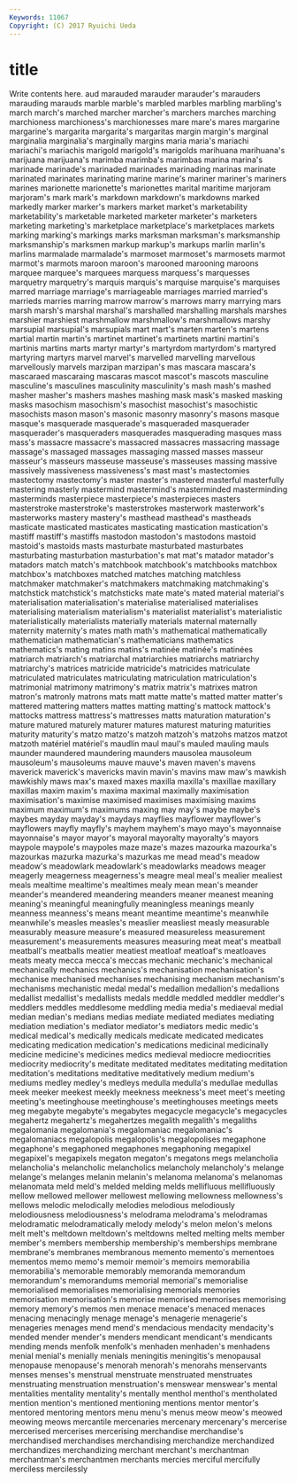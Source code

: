 ```yaml
---
Keywords: 11067 
Copyright: (C) 2017 Ryuichi Ueda
---
```


# title

Write contents here.
aud marauded marauder
marauder's marauders marauding marauds marble marble's marbled marbles marbling marbling's
march march's marched marcher marcher's marchers marches marching marchioness marchioness's
marchionesses mare mare's mares margarine margarine's margarita margarita's margaritas margin
margin's marginal marginalia marginalia's marginally margins maria maria's mariachi mariachi's
mariachis marigold marigold's marigolds marihuana marihuana's marijuana marijuana's marimba marimba's
marimbas marina marina's marinade marinade's marinaded marinades marinading marinas marinate
marinated marinates marinating marine marine's mariner mariner's mariners marines marionette
marionette's marionettes marital maritime marjoram marjoram's mark mark's markdown markdown's
markdowns marked markedly marker marker's markers market market's marketability marketability's
marketable marketed marketer marketer's marketers marketing marketing's marketplace marketplace's marketplaces
markets marking marking's markings marks marksman marksman's marksmanship marksmanship's marksmen
markup markup's markups marlin marlin's marlins marmalade marmalade's marmoset marmoset's
marmosets marmot marmot's marmots maroon maroon's marooned marooning maroons marquee
marquee's marquees marquess marquess's marquesses marquetry marquetry's marquis marquis's marquise
marquise's marquises marred marriage marriage's marriageable marriages married married's marrieds
marries marring marrow marrow's marrows marry marrying mars marsh marsh's
marshal marshal's marshalled marshalling marshals marshes marshier marshiest marshmallow marshmallow's
marshmallows marshy marsupial marsupial's marsupials mart mart's marten marten's martens
martial martin martin's martinet martinet's martinets martini martini's martinis martins
marts martyr martyr's martyrdom martyrdom's martyred martyring martyrs marvel marvel's
marvelled marvelling marvellous marvellously marvels marzipan marzipan's mas mascara mascara's
mascaraed mascaraing mascaras mascot mascot's mascots masculine masculine's masculines masculinity
masculinity's mash mash's mashed masher masher's mashers mashes mashing mask
mask's masked masking masks masochism masochism's masochist masochist's masochistic masochists
mason mason's masonic masonry masonry's masons masque masque's masquerade masquerade's
masqueraded masquerader masquerader's masqueraders masquerades masquerading masques mass mass's massacre
massacre's massacred massacres massacring massage massage's massaged massages massaging massed
masses masseur masseur's masseurs masseuse masseuse's masseuses massing massive massively
massiveness massiveness's mast mast's mastectomies mastectomy mastectomy's master master's mastered
masterful masterfully mastering masterly mastermind mastermind's masterminded masterminding masterminds masterpiece
masterpiece's masterpieces masters masterstroke masterstroke's masterstrokes masterwork masterwork's masterworks mastery
mastery's masthead masthead's mastheads masticate masticated masticates masticating mastication mastication's
mastiff mastiff's mastiffs mastodon mastodon's mastodons mastoid mastoid's mastoids masts
masturbate masturbated masturbates masturbating masturbation masturbation's mat mat's matador matador's
matadors match match's matchbook matchbook's matchbooks matchbox matchbox's matchboxes matched
matches matching matchless matchmaker matchmaker's matchmakers matchmaking matchmaking's matchstick matchstick's
matchsticks mate mate's mated material material's materialisation materialisation's materialise materialised
materialises materialising materialism materialism's materialist materialist's materialistic materialistically materialists materially
materials maternal maternally maternity maternity's mates math math's mathematical mathematically
mathematician mathematician's mathematicians mathematics mathematics's mating matins matins's matinée matinée's
matinées matriarch matriarch's matriarchal matriarchies matriarchs matriarchy matriarchy's matrices matricide
matricide's matricides matriculate matriculated matriculates matriculating matriculation matriculation's matrimonial matrimony
matrimony's matrix matrix's matrixes matron matron's matronly matrons mats matt
matte matte's matted matter matter's mattered mattering matters mattes matting
matting's mattock mattock's mattocks mattress mattress's mattresses matts maturation maturation's
mature matured maturely maturer matures maturest maturing maturities maturity maturity's
matzo matzo's matzoh matzoh's matzohs matzos matzot matzoth matériel matériel's
maudlin maul maul's mauled mauling mauls maunder maundered maundering maunders
mausolea mausoleum mausoleum's mausoleums mauve mauve's maven maven's mavens maverick
maverick's mavericks mavin mavin's mavins maw maw's mawkish mawkishly maws
max's maxed maxes maxilla maxilla's maxillae maxillary maxillas maxim maxim's
maxima maximal maximally maximisation maximisation's maximise maximised maximises maximising maxims
maximum maximum's maximums maxing may may's maybe maybe's maybes mayday
mayday's maydays mayflies mayflower mayflower's mayflowers mayfly mayfly's mayhem mayhem's
mayo mayo's mayonnaise mayonnaise's mayor mayor's mayoral mayoralty mayoralty's mayors
maypole maypole's maypoles maze maze's mazes mazourka mazourka's mazourkas mazurka
mazurka's mazurkas me mead mead's meadow meadow's meadowlark meadowlark's meadowlarks
meadows meager meagerly meagerness meagerness's meagre meal meal's mealier mealiest
meals mealtime mealtime's mealtimes mealy mean mean's meander meander's meandered
meandering meanders meaner meanest meaning meaning's meaningful meaningfully meaningless meanings
meanly meanness meanness's means meant meantime meantime's meanwhile meanwhile's measles
measles's measlier measliest measly measurable measurably measure measure's measured measureless
measurement measurement's measurements measures measuring meat meat's meatball meatball's meatballs
meatier meatiest meatloaf meatloaf's meatloaves meats meaty mecca mecca's meccas
mechanic mechanic's mechanical mechanically mechanics mechanics's mechanisation mechanisation's mechanise mechanised
mechanises mechanising mechanism mechanism's mechanisms mechanistic medal medal's medallion medallion's
medallions medallist medallist's medallists medals meddle meddled meddler meddler's meddlers
meddles meddlesome meddling media media's mediaeval medial median median's medians
medias mediate mediated mediates mediating mediation mediation's mediator mediator's mediators
medic medic's medical medical's medically medicals medicate medicated medicates medicating
medication medication's medications medicinal medicinally medicine medicine's medicines medics medieval
mediocre mediocrities mediocrity mediocrity's meditate meditated meditates meditating meditation meditation's
meditations meditative meditatively medium medium's mediums medley medley's medleys medulla
medulla's medullae medullas meek meeker meekest meekly meekness meekness's meet
meet's meeting meeting's meetinghouse meetinghouse's meetinghouses meetings meets meg megabyte
megabyte's megabytes megacycle megacycle's megacycles megahertz megahertz's megahertzes megalith megalith's
megaliths megalomania megalomania's megalomaniac megalomaniac's megalomaniacs megalopolis megalopolis's megalopolises megaphone
megaphone's megaphoned megaphones megaphoning megapixel megapixel's megapixels megaton megaton's megatons
megs melancholia melancholia's melancholic melancholics melancholy melancholy's melange melange's melanges
melanin melanin's melanoma melanoma's melanomas melanomata meld meld's melded melding
melds mellifluous mellifluously mellow mellowed mellower mellowest mellowing mellowness mellowness's
mellows melodic melodically melodies melodious melodiously melodiousness melodiousness's melodrama melodrama's
melodramas melodramatic melodramatically melody melody's melon melon's melons melt melt's
meltdown meltdown's meltdowns melted melting melts member member's members membership
membership's memberships membrane membrane's membranes membranous memento memento's mementoes mementos
memo memo's memoir memoir's memoirs memorabilia memorabilia's memorable memorably memoranda
memorandum memorandum's memorandums memorial memorial's memorialise memorialised memorialises memorialising memorials
memories memorisation memorisation's memorise memorised memorises memorising memory memory's memos
men menace menace's menaced menaces menacing menacingly menage menage's menagerie
menagerie's menageries menages mend mend's mendacious mendacity mendacity's mended mender
mender's menders mendicant mendicant's mendicants mending mends menfolk menfolk's menhaden
menhaden's menhadens menial menial's menially menials meningitis meningitis's menopausal menopause
menopause's menorah menorah's menorahs menservants menses menses's menstrual menstruate menstruated
menstruates menstruating menstruation menstruation's menswear menswear's mental mentalities mentality mentality's
mentally menthol menthol's mentholated mention mention's mentioned mentioning mentions mentor
mentor's mentored mentoring mentors menu menu's menus meow meow's meowed
meowing meows mercantile mercenaries mercenary mercenary's mercerise mercerised mercerises mercerising
merchandise merchandise's merchandised merchandises merchandising merchandize merchandized merchandizes merchandizing merchant
merchant's merchantman merchantman's merchantmen merchants mercies merciful mercifully merciless mercilessly
